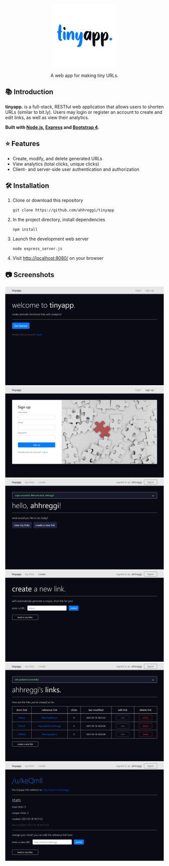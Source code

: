 <!-- TITLE -->
<div align="center">
<img src="public/assets/logo-circle.png" alt="tinyapp." style="width: 200px">
<p>
A web app for making tiny URLs.
</p>
</div>

<!-- INTRODUCTION -->

## 📚 Introduction

<b>tinyapp.</b> is a full-stack, RESTful web application that allows users to shorten URLs (similar to bit.ly). Users may login or register an account to create and edit links, as well as view their analytics.

<b>Built with <a href="https://nodejs.org/en/">Node.js</a>, <a href="https://expressjs.com/">Express</a> and <a href="https://blog.getbootstrap.com/2018/12/21/bootstrap-4-2-1/">Bootstrap 4</a>.</b>

<!-- FEATURES -->

## ⭐ Features

- Create, modify, and delete generated URLs
- View analytics (total clicks, unique clicks)
- Client- and server-side user authentication and authorization

<!-- INSTALLATION -->

## 🛠 Installation

1. Clone or download this repository
   ```
   git clone https://github.com/ahhreggi/tinyapp
   ```
2. In the project directory, install dependencies
   ```
   npm install
   ```
3. Launch the development web server
   ```
   node express_server.js
   ```
4. Visit <a href="http://localhost:8080/">http://localhost:8080/</a> on your browser

## 📷 Screenshots

![home](screenshots/home.png)
![register](screenshots/register.png)
![hello](screenshots/hello.png)
![create](screenshots/create.png)
![create](screenshots/mylinks.png)
![edit](screenshots/edit.png)
